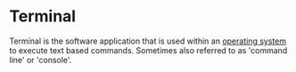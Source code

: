 # Terminal

Terminal is the software application that is used within an [operating system](/operating-system.md) to execute text based commands. Sometimes also referred to as 'command line' or 'console'.



